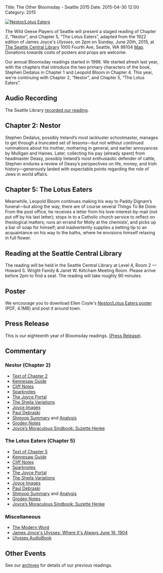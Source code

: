 Title: The Other Bloomsday - Seattle 2015
Date: 2015-04-30 12:00
Category: 2015

[![Nestor/Lotus Eaters]({filename}/posters/NestorLotus2015Poster.png)]({filename}/posters/NestorLotus2015Poster.pdf "Download Nestor/Lotus Eaters Poster")

The Wild Geese Players of Seattle will present a staged reading of
Chapter 2, “Nestor”, and Chapter 5, “The Lotus Eaters”,
adapted from the 1922 edition of James Joyce's *Ulysses*,
on 2pm on Sunday, June 20th, 2015,
at [The Seattle Central Library](http://www.spl.org/locations/central-library)
1000 Fourth Ave, Seattle, WA 98104
[Map](https://maps.google.com/maps?q=1000+Fourth+Avenue,+Seattle,+WA+98104).
Donations towards costs of posters and props are welcome.

Our annual Bloomsday readings started in 1998.
We started afresh last year, with the chapters that introduce
the two primary characters of the book,
Stephen Dedalus in Chapter 1 and Leopold Bloom in Chapter 4.
This year, we're continuing with Chapter 2, “Nestor”,
and Chapter 5, “The Lotus Eaters”.

## Audio Recording

The Seattle Library
[recorded our reading](http://www.spl.org/Audio/15_06_20_WildGeesePlayers_Ulysses.mp3).

## Chapter 2: Nestor

Stephen Dedalus, possibly Ireland’s most lackluster schoolmaster,
manages to get through a truncated set of lessons—but
not without continued ruminations about his mother, mothering in general,
and earlier annoyances by Mulligan and Haines.
Later, collecting his pay (already spent) from headmaster Deasy,
possibly Ireland’s most enthusiastic defender of cattle,
Stephen endures a review of Deasy’s perspectives
on life, money, and Irish history—generously
larded with expectable points regarding the role of Jews in world affairs.

## Chapter 5: The Lotus Eaters

Meanwhile, Leopold Bloom continues making his way to Paddy Dignam’s
funeral—but along the way, there are of course several Things To Be Done.
From the post office, he receives a letter from his love-interest-by-mail
(not put off by his last letter);
stops in to a Catholic church service to reflect on theological matters;
runs an errand for Molly at the chemists’, and picks up a bar of soap for himself;
and inadvertently supplies a betting tip to an acquaintance
on his way to the baths,
where he envisions himself relaxing in full flower.

## Reading at the Seattle Central Library

The reading will be held in the Seattle Central Library at Level 4, Room 2
— Howard S. Wright Family & Janet W. Ketcham Meeting Room.
Please arrive before 2pm to find a seat.
The reading will take roughly 90 minutes.

## Poster

We encourage you to download Ellen Coyle's
[Nestor/Lotus Eaters poster]({filename}/posters/NestorLotus2015Poster.pdf "Download Nestor/Lotus Eaters Poster")
(PDF, 4.1MB) and post it around town.

## Press Release

This is our eighteenth year of Bloomsday readings.
[(Press Release)]({filename}2015/press-release.md).

## Commentary

### Nestor (Chapter 2)

-   [Text of Chapter 2](http://www.online-literature.com/james_joyce/ulysses/2/)
-   [Kennesaw Guide](http://web.archive.org/web/20120618124805/http://ksumail.kennesaw.edu/~mglosup/ulysses/nestor.htm)
-   [Cliff Notes](http://www.cliffsnotes.com/literature/u/ulysses/summary-and-analysis/chapter-2)
-   [Sparknotes](http://www.sparknotes.com/lit/ulysses/section1/page/2/)
-   [The Joyce Portal](http://web.archive.org/web/20130409060521/http://www.robotwisdom.com/jaj/ulysses/index.html#nestor)
-   [The Sheila Variations](http://www.sheilaomalley.com/?p=7548)
-   [Joyce Images](http://www.joyceimages.com/chapter/02/)
-   [Paul Debraski](http://ijustreadaboutthat.wordpress.com/2010/07/12/james-joyce-week-1-ulysses-1922/)
-   [Shmoop Summary](http://www.shmoop.com/ulysses-joyce/episode-2-nestor-summary.html) and [Analysis](http://www.shmoop.com/ulysses-joyce/nestor-analysis-summary.html)
-   [Groden Notes](http://www.michaelgroden.com/notes/open02.html)
-   [Joyce’s Moraculous Sindbook: Suzette Henke](https://ohiostatepress.org/Books/Complete%20PDFs/Henke%20Joyces/04.pdf)

### The Lotus Eaters (Chapter 5)

-   [Text of Chapter 5](http://www.online-literature.com/james_joyce/ulysses/5/)
-   [Kennesaw Guide](http://web.archive.org/web/20120614235446/http://ksumail.kennesaw.edu/~mglosup/ulysses/lotus.htm)
-   [Cliff Notes](http://www.cliffsnotes.com/literature/u/ulysses/summary-and-analysis/chapter-5)
-   [Sparknotes](http://www.sparknotes.com/lit/ulysses/section5.rhtml)
-   [The Joyce Portal](http://web.archive.org/web/20130409060521/http://www.robotwisdom.com/jaj/ulysses/index.html#lotus)
-   [The Sheila Variations](http://www.sheilaomalley.com/?p=7560)
-   [Joyce Images](http://www.joyceimages.com/chapter/05/)
-   [Paul Debraski](http://ijustreadaboutthat.wordpress.com/2010/07/19/james-joyce%E2%80%93week-2-ulysses-1922/)
-   [Shmoop Summary](http://www.shmoop.com/ulysses-joyce/episode-5-lotus-eaters-summary.html) and [Analysis](http://www.shmoop.com/ulysses-joyce/lotus-eaters-analysis-summary.html)
-   [Groden Notes](http://www.michaelgroden.com/notes/open05.html)
-   [Joyce’s Moraculous Sindbook: Suzette Henke](https://ohiostatepress.org/Books/Complete%20PDFs/Henke%20Joyces/06.pdf)

### Miscellaneous

-   [The Modern Word](http://web.archive.org/web/20150423131232/http://www.themodernword.com/joyce/)
-   [James Joyce's Ulysses: Where It's Always June 16, 1904](http://loki.stockton.edu/~kinsellt/projects/ulysses/ulysses.html)
-   [Ulysses AudioBook](http://archive.org/details/Ulysses-Audiobook)

## Other Events

See our [archives]({filename}/archives.md) for details of our previous readings.

